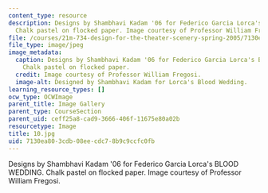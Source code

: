 ```yaml
---
content_type: resource
description: Designs by Shambhavi Kadam '06 for Federico Garcia Lorca's BLOOD WEDDING.
  Chalk pastel on flocked paper. Image courtesy of Professor William Fregosi.
file: /courses/21m-734-design-for-the-theater-scenery-spring-2005/7130ea803cdb08eecdc78b9c9ccfc0fb_10.jpg
file_type: image/jpeg
image_metadata:
  caption: Designs by Shambhavi Kadam '06 for Federico Garcia Lorca's BLOOD WEDDING.
    Chalk pastel on flocked paper.
  credit: Image courtesy of Professor William Fregosi.
  image-alt: Designed by Shambhavi Kadam for Lorca's Blood Wedding.
learning_resource_types: []
ocw_type: OCWImage
parent_title: Image Gallery
parent_type: CourseSection
parent_uid: ceff25a8-cad9-3666-406f-11675e80a02b
resourcetype: Image
title: 10.jpg
uid: 7130ea80-3cdb-08ee-cdc7-8b9c9ccfc0fb
---
```

Designs by Shambhavi Kadam '06 for Federico Garcia Lorca's BLOOD WEDDING. Chalk pastel on flocked paper. Image courtesy of Professor William Fregosi.

